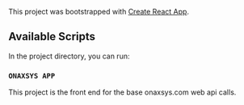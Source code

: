 This project was bootstrapped with [Create React App](https://github.com/facebook/create-react-app).

## Available Scripts

In the project directory, you can run:

### `ONAXSYS APP`

This project is the front end for the base onaxsys.com web api calls.